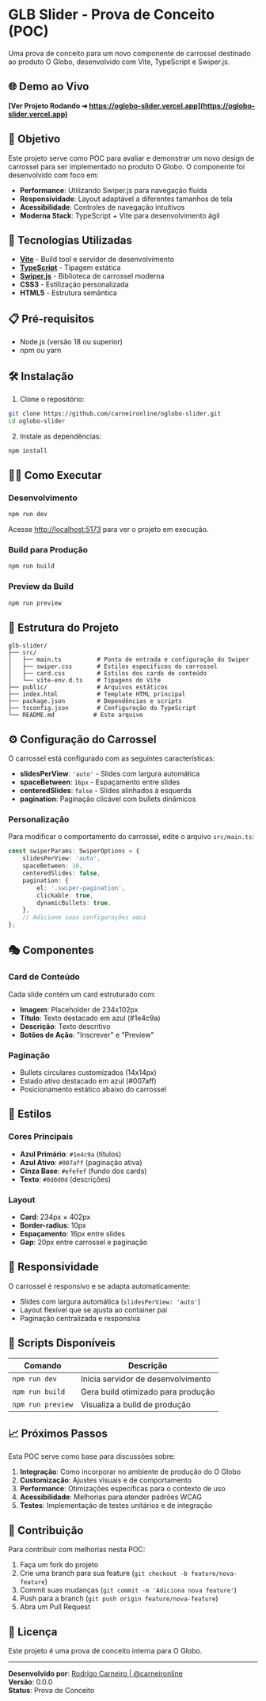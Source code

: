 # GLB Slider - Prova de Conceito (POC)

Uma prova de conceito para um novo componente de carrossel destinado ao produto O Globo, desenvolvido com Vite, TypeScript e Swiper.js.

## 🌐 Demo ao Vivo

**[Ver Projeto Rodando ➜ https://oglobo-slider.vercel.app](https://oglobo-slider.vercel.app)**

## 🎯 Objetivo

Este projeto serve como POC para avaliar e demonstrar um novo design de carrossel para ser implementado no produto O Globo. O componente foi desenvolvido com foco em:

-   **Performance**: Utilizando Swiper.js para navegação fluida
-   **Responsividade**: Layout adaptável a diferentes tamanhos de tela
-   **Acessibilidade**: Controles de navegação intuitivos
-   **Moderna Stack**: TypeScript + Vite para desenvolvimento ágil

## 🚀 Tecnologias Utilizadas

-   **[Vite](https://vitejs.dev/)** - Build tool e servidor de desenvolvimento
-   **[TypeScript](https://www.typescriptlang.org/)** - Tipagem estática
-   **[Swiper.js](https://swiperjs.com/)** - Biblioteca de carrossel moderna
-   **CSS3** - Estilização personalizada
-   **HTML5** - Estrutura semântica

## 📋 Pré-requisitos

-   Node.js (versão 18 ou superior)
-   npm ou yarn

## 🛠️ Instalação

1. Clone o repositório:

```bash
git clone https://github.com/carneironline/oglobo-slider.git
cd oglobo-slider
```

2. Instale as dependências:

```bash
npm install
```

## 🏃‍♂️ Como Executar

### Desenvolvimento

```bash
npm run dev
```

Acesse <http://localhost:5173> para ver o projeto em execução.

### Build para Produção

```bash
npm run build
```

### Preview da Build

```bash
npm run preview
```

## 🎨 Estrutura do Projeto

```text
glb-slider/
├── src/
│   ├── main.ts          # Ponto de entrada e configuração do Swiper
│   ├── swiper.css       # Estilos específicos do carrossel
│   ├── card.css         # Estilos dos cards de conteúdo
│   └── vite-env.d.ts    # Tipagens do Vite
├── public/              # Arquivos estáticos
├── index.html           # Template HTML principal
├── package.json         # Dependências e scripts
├── tsconfig.json        # Configuração do TypeScript
└── README.md           # Este arquivo
```

## ⚙️ Configuração do Carrossel

O carrossel está configurado com as seguintes características:

-   **slidesPerView**: `'auto'` - Slides com largura automática
-   **spaceBetween**: `16px` - Espaçamento entre slides
-   **centeredSlides**: `false` - Slides alinhados à esquerda
-   **pagination**: Paginação clicável com bullets dinâmicos

### Personalização

Para modificar o comportamento do carrossel, edite o arquivo `src/main.ts`:

```typescript
const swiperParams: SwiperOptions = {
    slidesPerView: 'auto',
    spaceBetween: 16,
    centeredSlides: false,
    pagination: {
        el: '.swiper-pagination',
        clickable: true,
        dynamicBullets: true,
    },
    // Adicione suas configurações aqui
};
```

## 🎭 Componentes

### Card de Conteúdo

Cada slide contém um card estruturado com:

-   **Imagem**: Placeholder de 234x102px
-   **Título**: Texto destacado em azul (#1e4c9a)
-   **Descrição**: Texto descritivo
-   **Botões de Ação**: "Inscrever" e "Preview"

### Paginação

-   Bullets circulares customizados (14x14px)
-   Estado ativo destacado em azul (#007aff)
-   Posicionamento estático abaixo do carrossel

## 🎨 Estilos

### Cores Principais

-   **Azul Primário**: `#1e4c9a` (títulos)
-   **Azul Ativo**: `#007aff` (paginação ativa)
-   **Cinza Base**: `#efefef` (fundo dos cards)
-   **Texto**: `#0d0d0d` (descrições)

### Layout

-   **Card**: 234px × 402px
-   **Border-radius**: 10px
-   **Espaçamento**: 16px entre slides
-   **Gap**: 20px entre carrossel e paginação

## 📱 Responsividade

O carrossel é responsivo e se adapta automaticamente:

-   Slides com largura automática (`slidesPerView: 'auto'`)
-   Layout flexível que se ajusta ao container pai
-   Paginação centralizada e responsiva

## 🔧 Scripts Disponíveis

| Comando           | Descrição                          |
| ----------------- | ---------------------------------- |
| `npm run dev`     | Inicia servidor de desenvolvimento |
| `npm run build`   | Gera build otimizado para produção |
| `npm run preview` | Visualiza a build de produção      |

## 📈 Próximos Passos

Esta POC serve como base para discussões sobre:

1. **Integração**: Como incorporar no ambiente de produção do O Globo
2. **Customização**: Ajustes visuais e de comportamento
3. **Performance**: Otimizações específicas para o contexto de uso
4. **Acessibilidade**: Melhorias para atender padrões WCAG
5. **Testes**: Implementação de testes unitários e de integração

## 🤝 Contribuição

Para contribuir com melhorias nesta POC:

1. Faça um fork do projeto
2. Crie uma branch para sua feature (`git checkout -b feature/nova-feature`)
3. Commit suas mudanças (`git commit -m 'Adiciona nova feature'`)
4. Push para a branch (`git push origin feature/nova-feature`)
5. Abra um Pull Request

## 📄 Licença

Este projeto é uma prova de conceito interna para O Globo.

---

**Desenvolvido por**: [Rodrigo Carneiro | @carneironline](https://github.com/carneironline)  
**Versão**: 0.0.0  
**Status**: Prova de Conceito
